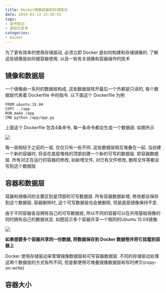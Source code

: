 ```yaml
---
title: Docker镜像容器和存储驱动
date: 2019-03-13 15:30:53
tags:
- 读书笔记
- 虚拟化技术
categories:
- Docker
---
```


为了更有效率的使用存储驱动, 必须立即 Docker 是如何构建和存储镜像的. 了解这些镜像是如何被容器使用, 以及一些有关镜像和容器操作的技术

## 镜像和数据层
一个镜像由一系列的数据层构成, 这些数据层除开最后一个外都是只读的, 每个数据层代表着 Dockerfile 中的指令. 以下面这个 Dockerfile 为例

```shell
FROM ubuntu:15.04
COPY . /app
RUN make /app
CMD python /app/app.py

```

上面这个 Dockerfile 包含4条命令, 每一条命令都会生成一个数据层. 如图所示

![](http://supcoder.net/dockerImages.png)

每一层相较于之前的一层, 仅仅只有一些不同. 这些数据层相互堆叠在一起. 当创建一个新的容器时, 将会在底层堆栈的顶部创建一个新的可写的数据层. 即容器数据层.
所有对正在运行的容器的修改, 如新增文件, 对已有文件修改, 删除文件等都会写到这个数据层

## 容器和数据层

容器和镜像间的主要区别是顶部的可写数据层. 所有容器数据新增, 修改都会保存到这个数据层. 容器删除时, 这个可写数据层也会被删除, 但是底层镜像保持不变.

由于不同容器各自拥有自己的可写数据层, 所以不同的容器可以在共用基础镜像的同时拥有自己的数据状态. 如图显示多个容器共享一个相同的Ubuntu 15.04镜像:

![](http://supcoder.net/sharing-layers.jpg)

**如果想要多个容器共享同一份数据, 将数据保存到 Docker 数据卷并将它挂载到容器上**

Docker 使用存储驱动来管理镜像数据层和可写容器数据层. 不同的存储驱动处理这两个数据层的方式有所不同, 但是都使用可堆叠镜像数据层和写时拷贝(copy-on-write)

## 容器大小


